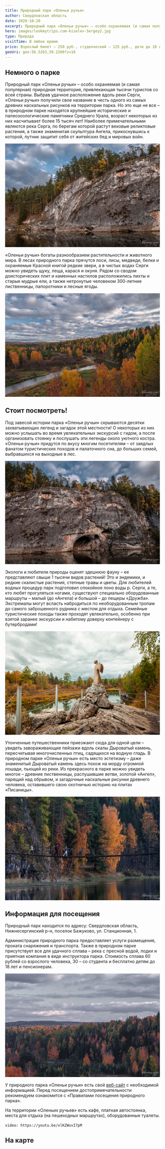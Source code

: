 ```yaml
---
title: Природный парк «Оленьи ручьи»
author: Свердловская область
date: 2020-10-20
excerpt: Природный парк «Оленьи ручьи» – особо охраняемая (и самая популярная) природная территория, привлекающая тысячи туристов со всей страны.
hero: images/lookmytrips.com-kiselev-Sergey2.jpg
type: Природа
visitTime: В любое время
price: Взрослый билет – 250 руб., студенческий – 125 руб., дети до 18 лет, инвалиды, пенсионеры, многодетные родители – бесплатно
geoUri: geo:56.5263,59.2260?z=16
---
```


## Немного о парке
Природный парк «Оленьи ручьи» – особо охраняемая (и самая популярная) природная территория, привлекающая тысячи туристов со всей страны. Выбрав удачное расположение вдоль реки Серги, «Оленьи ручьи» получили свое название в честь одного из самых древних наскальных рисунков на территории парка. Но это еще не все – в природном парке находятся крупнейшие исторические и палеозоологические памятники Среднего Урала, возраст некоторых из них насчитывает более 15 тысяч лет! Наиболее примечательными являются река Серга, по берегам которой растут вековые реликтовые растения, а также знаменитая скульптура Ангела, прикоснувшись к которой, путник защитит себя от житейских бед и мировых войн.

[![Природный парк «Оленьи ручьи»](images/Deer_Springs2.jpg "© Ибатуллин Амир")](https://www.instagram.com/mr.amirka/)

«Оленьи ручьи» богаты разнообразием растительности и животного мира. В лесах природного парка прячутся лоси, лисы, медведи, белки и охраняемые Красной книгой редкие звери, а в чистых водах Серги можно увидеть щуку, леща, карася и окуня. Рядом со сводом доисторических плит и каменных настилов расположились пихты и старые мудрые ели, а также нетронутые человеком 300-летние лиственницы, папоротники и лесные ягоды.

[![Природный парк «Оленьи ручьи»](images/Deer_Springs5.jpg "© Ибатуллин Амир")](https://www.instagram.com/mr.amirka/)

## Стоит посмотреть!
Под завесой истории парка «Оленьи ручьи» скрываются десятки захватывающих легенд и загадок этой местности! О некоторых из них можно услышать во время увлекательных экскурсий с гидом, а после организовать стоянку и послушать эти легенды около уютного костра. «Оленьи ручьи» придутся по вкусу многим посетителям – от заядлых фанатом туристических походов и палаточного сна, до больших семей, выбравшихся на выходные в лес.

[![Природный парк «Оленьи ручьи»](images/Deer_Springs3.jpg "Скала Карстовый мост. © Ибатуллин Амир")](https://www.instagram.com/mr.amirka/)

Экологи и любители природы оценят здешнюю фауну – ее представляют свыше 1 тысячи видов растений! Это и эндемики, и редкие скалистые растения, степные травы и цветы. Для любителей водных процедур парк подготовил спокойное лоно воды р. Серги, а те, кто любят прогуляться ногами, существуют специально оборудованные маршруты – малый (до «Ангела) и большой – до пещеры «Дружба». Экстремалы могут всласть набродиться по необорудованным тропам до самого заброшенного рудника с местом для отдыха. Семейные туристические походы также проходят увлекательно, особенно при взятой заранее экскурсии и набитому доверху контейнеру с бутербродами!

![Природный парк «Оленьи ручьи»](images/lookmytrips.com-kiselev-Sergey.jpg "Статуя ангела. © Киселев Сергей")

Утонченные путешественники приезжают сюда для одной цели – увидеть завораживающие пейзажи вдоль скалы Дыроватый камень, пересчитывая многочисленных птиц, садящихся на водную гладь. В природном парке «Оленьи ручьи» есть место эстетизму – даже знаменитый Дыроватый камень здесь похож на морду огромной лошади, пьющей из реки. Из прекрасного в парке можно увидеть многое – древние лиственницы, распушившие ветви, золотой «Ангел», парящий над обрывом, и загадочные наскальные рисунки древнего человека, оставившего свою охотничью историю на плитах «Писаницы».

[![Природный парк «Оленьи ручьи», Веревочный мост через реку Серьга](images/Deer_Springs1.jpg "Веревочный мост через реку Серьга. © Ибатуллин Амир")](https://www.instagram.com/mr.amirka/)

## Информация для посещения
Природный парк находится по адресу: Свердловская область, Нижнесергинский р-н, поселок Бажуково, ул. Станционная, 1.

Администрация природного парка предоставляет услуги размещения, проката снаряжения и транспорта. Также в природном парке присутствует все для удачного сплава – река с пресной водой, лодки и приятная компания в виде инструктора парка. Стоимость сплава 60 рублей со взрослого человека, 30 – со студента и бесплатно детям до 18 лет и пенсионерам.

[![Природный парк «Оленьи ручьи»](images/Deer_Springs6.jpg "© Ибатуллин Амир")](https://www.instagram.com/mr.amirka/)

У природного парка «Оленьи ручьи» есть свой [веб-сайт](http://www.olen.ur.ru/) с необходимой информацией. Перед посещением достопримечательности рекомендуем ознакомится с «Правилами посещения природного парка».

На территории «Оленьих ручьев» есть кафе, платная автостоянка, места для отдыха (на пешеходных маршрутах), оборудованные туалеты.

`video: https://youtu.be/xlKZWuvI7pM`

## На карте
